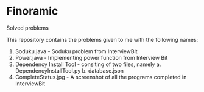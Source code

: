 # Finoramic
Solved problems

This repository contains the problems given to me with the following names:
  1. Soduku.java - Soduku problem from InterviewBit
  2. Power.java - Implementing power function from Interview Bit
  3. Dependency Install Tool - consiting of two files, namely
                               a. DependencyInstallTool.py
                               b. database.json
  4. CompleteStatus.jpg - A screenshot of all the programs completed in InterviewBit
